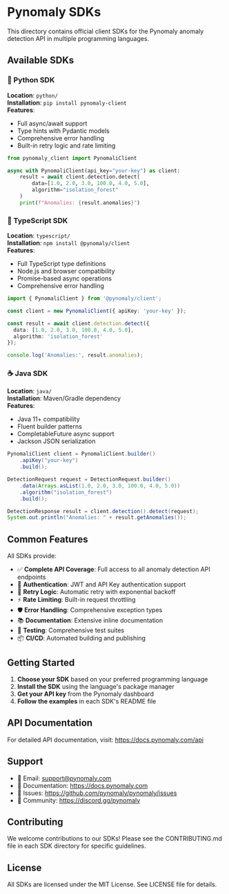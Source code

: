 # Pynomaly SDKs

This directory contains official client SDKs for the Pynomaly anomaly detection API in multiple programming languages.

## Available SDKs

### 🐍 Python SDK
**Location**: `python/`  
**Installation**: `pip install pynomaly-client`  
**Features**: 
- Full async/await support
- Type hints with Pydantic models
- Comprehensive error handling
- Built-in retry logic and rate limiting

```python
from pynomaly_client import PynomaliClient

async with PynomaliClient(api_key="your-key") as client:
    result = await client.detection.detect(
        data=[1.0, 2.0, 3.0, 100.0, 4.0, 5.0],
        algorithm="isolation_forest"
    )
    print(f"Anomalies: {result.anomalies}")
```

### 📘 TypeScript SDK
**Location**: `typescript/`  
**Installation**: `npm install @pynomaly/client`  
**Features**:
- Full TypeScript type definitions
- Node.js and browser compatibility
- Promise-based async operations
- Comprehensive error handling

```typescript
import { PynomaliClient } from '@pynomaly/client';

const client = new PynomaliClient({ apiKey: 'your-key' });

const result = await client.detection.detect({
  data: [1.0, 2.0, 3.0, 100.0, 4.0, 5.0],
  algorithm: 'isolation_forest'
});

console.log('Anomalies:', result.anomalies);
```

### ☕ Java SDK
**Location**: `java/`  
**Installation**: Maven/Gradle dependency  
**Features**:
- Java 11+ compatibility
- Fluent builder patterns
- CompletableFuture async support
- Jackson JSON serialization

```java
PynomaliClient client = PynomaliClient.builder()
    .apiKey("your-key")
    .build();

DetectionRequest request = DetectionRequest.builder()
    .data(Arrays.asList(1.0, 2.0, 3.0, 100.0, 4.0, 5.0))
    .algorithm("isolation_forest")
    .build();

DetectionResponse result = client.detection().detect(request);
System.out.println("Anomalies: " + result.getAnomalies());
```

## Common Features

All SDKs provide:

- ✅ **Complete API Coverage**: Full access to all anomaly detection API endpoints
- 🔐 **Authentication**: JWT and API Key authentication support
- 🔄 **Retry Logic**: Automatic retry with exponential backoff
- ⚡ **Rate Limiting**: Built-in request throttling
- 🛡️ **Error Handling**: Comprehensive exception types
- 📚 **Documentation**: Extensive inline documentation
- 🧪 **Testing**: Comprehensive test suites
- 📦 **CI/CD**: Automated building and publishing

## Getting Started

1. **Choose your SDK** based on your preferred programming language
2. **Install the SDK** using the language's package manager
3. **Get your API key** from the Pynomaly dashboard
4. **Follow the examples** in each SDK's README file

## API Documentation

For detailed API documentation, visit: https://docs.pynomaly.com/api

## Support

- 📧 Email: support@pynomaly.com
- 📖 Documentation: https://docs.pynomaly.com
- 🐛 Issues: https://github.com/pynomaly/pynomaly/issues
- 💬 Community: https://discord.gg/pynomaly

## Contributing

We welcome contributions to our SDKs! Please see the CONTRIBUTING.md file in each SDK directory for specific guidelines.

## License

All SDKs are licensed under the MIT License. See LICENSE file for details.